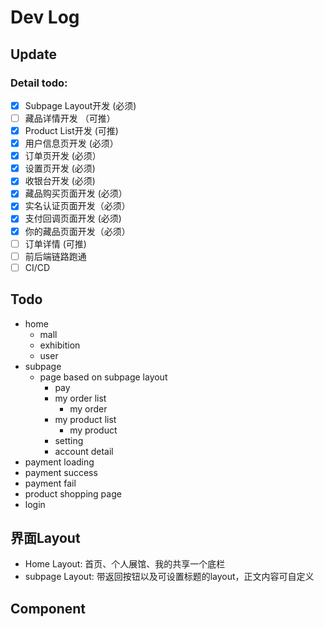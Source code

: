 # Dev Log

## Update
### Detail todo:
- [x] Subpage Layout开发 (必须)
- [ ] 藏品详情开发 （可推）
- [x] Product List开发 (可推)
- [x] 用户信息页开发 (必须）
- [x] 订单页开发 (必须）
- [x] 设置页开发 (必须)
- [x] 收银台开发 (必须)
- [x] 藏品购买页面开发 (必须）
- [x] 实名认证页面开发（必须）
- [x] 支付回调页面开发 (必须)
- [x] 你的藏品页面开发（必须）
- [ ] 订单详情 (可推)
- [ ] 前后端链路跑通
- [ ] CI/CD

## Todo
* home
  * mall
  * exhibition
  * user
* subpage
  * page based on subpage layout
    * pay
    * my order list
      * my order
    * my product list
      * my product
    * setting
    * account detail
* payment loading
* payment success
* payment fail
* product shopping page
* login


## 界面Layout

* Home Layout: 首页、个人展馆、我的共享一个底栏
* subpage Layout: 带返回按钮以及可设置标题的layout，正文内容可自定义


## Component

